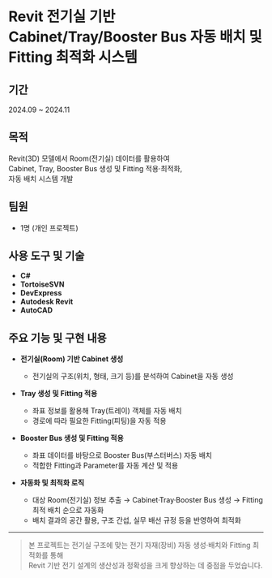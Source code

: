 # Revit 전기실 기반 Cabinet/Tray/Booster Bus 자동 배치 및 Fitting 최적화 시스템

## 기간
2024.09 ~ 2024.11

## 목적
Revit(3D) 모델에서 Room(전기실) 데이터를 활용하여  
Cabinet, Tray, Booster Bus 생성 및 Fitting 적용·최적화,  
자동 배치 시스템 개발

## 팀원
- 1명 (개인 프로젝트)

## 사용 도구 및 기술
- **C#**
- **TortoiseSVN**
- **DevExpress**
- **Autodesk Revit**
- **AutoCAD**

## 주요 기능 및 구현 내용

- **전기실(Room) 기반 Cabinet 생성**
  - 전기실의 구조(위치, 형태, 크기 등)를 분석하여 Cabinet을 자동 생성

- **Tray 생성 및 Fitting 적용**
  - 좌표 정보를 활용해 Tray(트레이) 객체를 자동 배치
  - 경로에 따라 필요한 Fitting(피팅)을 자동 적용

- **Booster Bus 생성 및 Fitting 적용**
  - 좌표 데이터를 바탕으로 Booster Bus(부스터버스) 자동 배치
  - 적합한 Fitting과 Parameter를 자동 계산 및 적용

- **자동화 및 최적화 로직**
  - 대상 Room(전기실) 정보 추출 → Cabinet·Tray·Booster Bus 생성 → Fitting 최적 배치 순으로 자동화
  - 배치 결과의 공간 활용, 구조 간섭, 실무 배선 규정 등을 반영하여 최적화

---

> 본 프로젝트는 전기실 구조에 맞는 전기 자재(장비) 자동 생성·배치와 Fitting 최적화를 통해  
> Revit 기반 전기 설계의 생산성과 정확성을 크게 향상하는 데 중점을 두었습니다.
